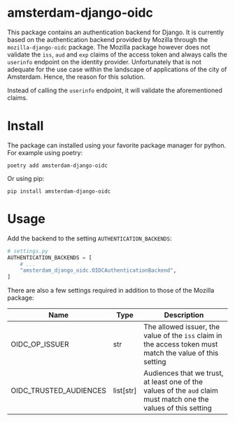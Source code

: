 # amsterdam-django-oidc
This package contains an authentication backend for Django.
It is currently based on the authentication backend provided by Mozilla through the `mozilla-django-oidc` package.
The Mozilla package however does not validate the `iss`, `aud` and `exp` claims of the access token and always calls
the `userinfo` endpoint on the identity provider. Unfortunately that is not adequate for the use case within the 
landscape of applications of the city of Amsterdam. Hence, the reason for this solution.

Instead of calling the `userinfo` endpoint, it will validate the aforementioned claims.

# Install
The package can installed using your favorite package manager for python.
For example using poetry:
```shell
poetry add amsterdam-django-oidc
```

Or using pip:
```shell
pip install amsterdam-django-oidc
```

# Usage
Add the backend to the setting `AUTHENTICATION_BACKENDS`:
```python
# settings.py
AUTHENTICATION_BACKENDS = [
    # ...
    "amsterdam_django_oidc.OIDCAuthenticationBackend",
]
```

There are also a few settings required in addition to those of the Mozilla package:

| Name                   | Type      | Description                                                                                                      |
|------------------------|-----------|------------------------------------------------------------------------------------------------------------------|
| OIDC_OP_ISSUER         | str       | The allowed issuer, the value of the `iss` claim in the access token must match the value of this setting        |
| OIDC_TRUSTED_AUDIENCES | list[str] | Audiences that we trust, at least one of the values of the `aud` claim must match one the values of this setting |
